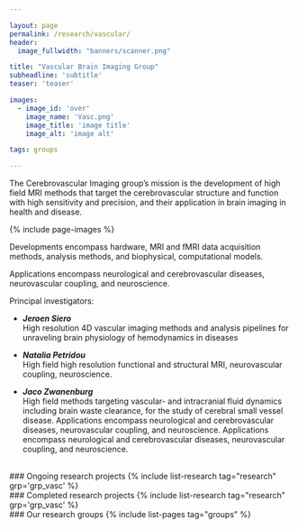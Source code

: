 ```yaml
---

layout: page
permalink: /research/vascular/
header:
  image_fullwidth: "banners/scanner.png"

title: "Vascular Brain Imaging Group"
subheadline: 'subtitle'
teaser: 'teaser'

images:
  - image_id: 'over'
    image_name: 'Vasc.png'
    image_title: 'image title'
    image_alt: 'image alt'  

tags: groups

---
```


The Cerebrovascular Imaging group’s mission is the development of high field MRI methods that target the cerebrovascular structure and function with high sensitivity and precision, and their application in brain imaging in health and disease.

{% include page-images %}

Developments encompass hardware, MRI and fMRI data acquisition methods, analysis methods, and biophysical, computational models.

Applications encompass neurological and cerebrovascular diseases, neurovascular coupling, and neuroscience.

Principal investigators:

- ***Jeroen Siero***  
High resolution 4D vascular imaging methods and analysis pipelines for unraveling brain physiology of hemodynamics in diseases

- ***Natalia Petridou***  
High field high resolution functional and structural MRI, neurovascular coupling, neuroscience.

- ***Jaco Zwanenburg***  
High field methods targeting vascular- and intracranial fluid dynamics including brain waste clearance, for the study of cerebral small vessel disease.
Applications encompass neurological and cerebrovascular diseases, neurovascular coupling, and neuroscience. 
Applications encompass neurological and cerebrovascular diseases, neurovascular coupling, and neuroscience.

<br>
### Ongoing research projects
{% include list-research tag="research" grp='grp_vasc' %}

<br>
### Completed research projects
{% include list-research tag="research" grp='grp_vasc' %}

<br>
### Our research groups
{% include list-pages tag="groups" %}
